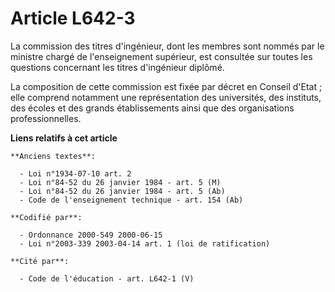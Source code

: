 # Article L642-3

La commission des titres d'ingénieur, dont les membres sont nommés par le ministre chargé de l'enseignement supérieur, est
consultée sur toutes les questions concernant les titres d'ingénieur diplômé.

La composition de cette commission est fixée par décret en Conseil d'Etat ; elle comprend notamment une représentation des
universités, des instituts, des écoles et des grands établissements ainsi que des organisations professionnelles.

**Liens relatifs à cet article**

	**Anciens textes**:

	  - Loi n°1934-07-10 art. 2
	  - Loi n°84-52 du 26 janvier 1984 - art. 5 (M)
	  - Loi n°84-52 du 26 janvier 1984 - art. 5 (Ab)
	  - Code de l'enseignement technique - art. 154 (Ab)

	**Codifié par**:

	  - Ordonnance 2000-549 2000-06-15
	  - Loi n°2003-339 2003-04-14 art. 1 (loi de ratification)

	**Cité par**:

	  - Code de l'éducation - art. L642-1 (V)
